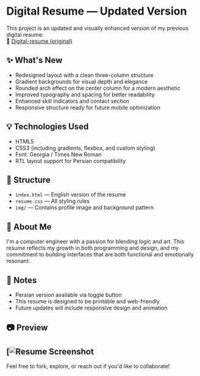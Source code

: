# Digital Resume — Updated Version

This project is an updated and visually enhanced version of my previous digital resume:  
🔗 [Digital-resume (original)](https://github.com/parniamh/Digital-resume)

## ✨ What's New

- Redesigned layout with a clean three-column structure
- Gradient backgrounds for visual depth and elegance
- Rounded arch effect on the center column for a modern aesthetic
- Improved typography and spacing for better readability
- Enhanced skill indicators and contact section
- Responsive structure ready for future mobile optimization

## 💡 Technologies Used

- HTML5
- CSS3 (including gradients, flexbox, and custom styling)
- Font: Georgia / Times New Roman
- RTL layout support for Persian compatibility

## 📁 Structure

- `index.html` — English version of the resume
- `resume.css` — All styling rules
- `img/` — Contains profile image and background pattern

## 🧠 About Me

I'm a computer engineer with a passion for blending logic and art. This resume reflects my growth in both programming and design, and my commitment to building interfaces that are both functional and emotionally resonant.

## 📌 Notes

- Persian version available via toggle button
- This resume is designed to be printable and web-friendly
- Future updates will include responsive design and animation

## 📷 Preview
[![Resume Screenshot](https://github.com/parniamh/digital-resume-plus-css/tree/main/assets/prev.gif) 
---

Feel free to fork, explore, or reach out if you'd like to collaborate!
